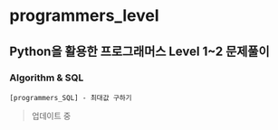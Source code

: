# programmers_level
## Python을 활용한 프로그래머스 Level 1~2 문제풀이

### Algorithm & SQL
```
[programmers_SQL] - 최대값 구하기
```

> 업데이트 중
